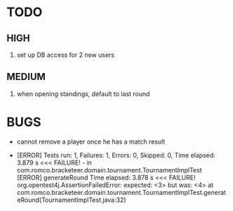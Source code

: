# TODO

## HIGH
1. set up DB access for 2 new users

## MEDIUM
1. when opening standings, default to last round


# BUGS
- cannot remove a player once he has a match result

- [ERROR] Tests run: 1, Failures: 1, Errors: 0, Skipped: 0, Time elapsed: 3.879 s <<< FAILURE! - in com.romco.bracketeer.domain.tournament.TournamentImplTest
  [ERROR] generateRound  Time elapsed: 3.878 s  <<< FAILURE!
  org.opentest4j.AssertionFailedError: expected: <3> but was: <4>
  	at com.romco.bracketeer.domain.tournament.TournamentImplTest.generateRound(TournamentImplTest.java:32)